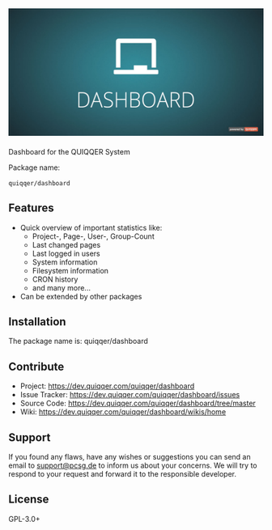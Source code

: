 ![QUIQQER Dashboard](bin/images/Readme.jpg)
---
Dashboard for the QUIQQER System

Package name:

    quiqqer/dashboard


Features
--------

- Quick overview of important statistics like:
    - Project-, Page-, User-, Group-Count
    - Last changed pages
    - Last logged in users
    - System information
    - Filesystem information
    - CRON history
    - and many more...
- Can be extended by other packages


Installation
------------

The package name is: quiqqer/dashboard


Contribute
----------

- Project: https://dev.quiqqer.com/quiqqer/dashboard
- Issue Tracker: https://dev.quiqqer.com/quiqqer/dashboard/issues
- Source Code: https://dev.quiqqer.com/quiqqer/dashboard/tree/master
- Wiki: https://dev.quiqqer.com/quiqqer/dashboard/wikis/home


Support
-------

If you found any flaws, have any wishes or suggestions you can send an email
to [support@pcsg.de](mailto:support@pcsg.de) to inform us about your concerns. 
We will try to respond to your request and forward it to the responsible developer.



License
-------

GPL-3.0+